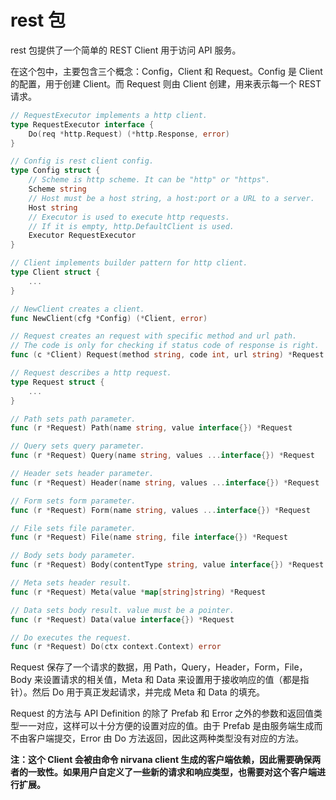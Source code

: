 # rest 包

rest 包提供了一个简单的 REST Client 用于访问 API 服务。

在这个包中，主要包含三个概念：Config，Client 和 Request。Config 是 Client 的配置，用于创建 Client。而 Request 则由 Client 创建，用来表示每一个 REST 请求。
```go
// RequestExecutor implements a http client.
type RequestExecutor interface {
	Do(req *http.Request) (*http.Response, error)
}

// Config is rest client config.
type Config struct {
	// Scheme is http scheme. It can be "http" or "https".
	Scheme string
	// Host must be a host string, a host:port or a URL to a server.
	Host string
	// Executor is used to execute http requests.
	// If it is empty, http.DefaultClient is used.
	Executor RequestExecutor
}

// Client implements builder pattern for http client.
type Client struct {
	...
}

// NewClient creates a client.
func NewClient(cfg *Config) (*Client, error)

// Request creates an request with specific method and url path.
// The code is only for checking if status code of response is right.
func (c *Client) Request(method string, code int, url string) *Request

// Request describes a http request.
type Request struct {
	...
}

// Path sets path parameter.
func (r *Request) Path(name string, value interface{}) *Request

// Query sets query parameter.
func (r *Request) Query(name string, values ...interface{}) *Request

// Header sets header parameter.
func (r *Request) Header(name string, values ...interface{}) *Request

// Form sets form parameter.
func (r *Request) Form(name string, values ...interface{}) *Request

// File sets file parameter.
func (r *Request) File(name string, file interface{}) *Request

// Body sets body parameter.
func (r *Request) Body(contentType string, value interface{}) *Request

// Meta sets header result.
func (r *Request) Meta(value *map[string]string) *Request

// Data sets body result. value must be a pointer.
func (r *Request) Data(value interface{}) *Request

// Do executes the request.
func (r *Request) Do(ctx context.Context) error
```
Request 保存了一个请求的数据，用 Path，Query，Header，Form，File，Body 来设置请求的相关值，Meta 和 Data 来设置用于接收响应的值（都是指针）。然后 Do 用于真正发起请求，并完成 Meta 和 Data 的填充。

Request 的方法与 API Definition 的除了 Prefab 和 Error 之外的参数和返回值类型一一对应，这样可以十分方便的设置对应的值。由于 Prefab 是由服务端生成而不由客户端提交，Error 由 Do 方法返回，因此这两种类型没有对应的方法。

**注：这个 Client 会被由命令 nirvana client 生成的客户端依赖，因此需要确保两者的一致性。如果用户自定义了一些新的请求和响应类型，也需要对这个客户端进行扩展。** 
